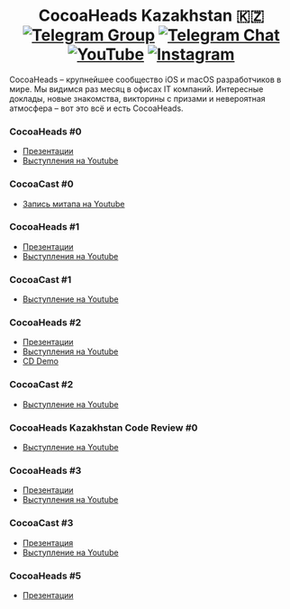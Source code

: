 <p align="center">
  <h1 align="center">
    CocoaHeads Kazakhstan 🇰🇿
    <br>
    <a href="https://t.me/cocoaheadskz" ><img alt="Telegram Group" src="https://img.shields.io/badge/Telegram-group-blue.svg" /></a>
    <a href="https://t.me/cocoaheadskz_chat" ><img alt="Telegram Chat" src="https://img.shields.io/badge/Telegram-chat-green.svg" /></a>
    <a href="https://www.youtube.com/channel/UCJgIPYp-XKY2NM8sEOPu7OQ/featured" ><img alt="YouTube" src="https://img.shields.io/badge/Youtube-Subscribe-yellow.svg" /></a>
    <a href="https://www.instagram.com/cocoaheadskz/" ><img alt="Instagram" src="https://img.shields.io/badge/Instagram-Subscribe-red.svg" /></a>
  </h1>
</p>

CocoaHeads – крупнейшее сообщество iOS и macOS разработчиков в мире. Мы видимся раз месяц в офисах IT компаний.
Интересные доклады, новые знакомства, викторины с призами и невероятная атмосфера – вот это всё и есть CocoaHeads.

### CocoaHeads #0
- [Презентации](https://github.com/cocoaheadskz/resources/tree/master/CocoaHeads%230)
- [Выступления на Youtube](https://www.youtube.com/playlist?list=PLr0VbEvkos2qHMTulPNOgt4_WHQTJ4KVN)

### CocoaCast #0
- [Запись митапа на Youtube](https://youtu.be/lPBEl2HU5BM)

### CocoaHeads #1
- [Презентации](https://github.com/cocoaheadskz/resources/tree/master/CocoaHeads%231)
- [Выступления на Youtube](https://www.youtube.com/watch?v=UMnUxkPRy_o&list=PLr0VbEvkos2p0suDep7QbdXoOfUZwDj7L)

### CocoaCast #1
- [Выступление на Youtube](https://youtu.be/RNaAFwXgVXg)

### CocoaHeads #2
- [Презентации](https://github.com/cocoaheadskz/resources/tree/master/CocoaHeads%232)
- [Выступления на Youtube](https://www.youtube.com/watch?v=GKktQDNpOUg&list=PLr0VbEvkos2rypMDKQVJKtZ8XZMiUIQ-l)
- [CD Demo](https://github.com/zhussupov/BitriseDemo)

### CocoaCast #2
- [Выступление на Youtube](https://youtu.be/9c8kQm4yx6I)

### CocoaHeads Kazakhstan Code Review #0
- [Выступление на Youtube](https://youtu.be/VgYgTc39tJo)

### CocoaHeads #3
- [Презентации](https://github.com/cocoaheadskz/resources/tree/master/CocoaHeads%233)
- [Выступления на Youtube](https://www.youtube.com/watch?v=2PCZ6xNqUCM&list=PLr0VbEvkos2pRza2QKC7E5XEDBoH0jOun)

### CocoaCast #3
- [Презентация](https://github.com/cocoaheadskz/resources/tree/master/CocoaCast%233)
- [Выступление на Youtube](https://youtu.be/UrDrLoxjHB8)

### CocoaHeads #5
- [Презентации](https://github.com/cocoaheadskz/resources/tree/master/CocoaHeads%235)
